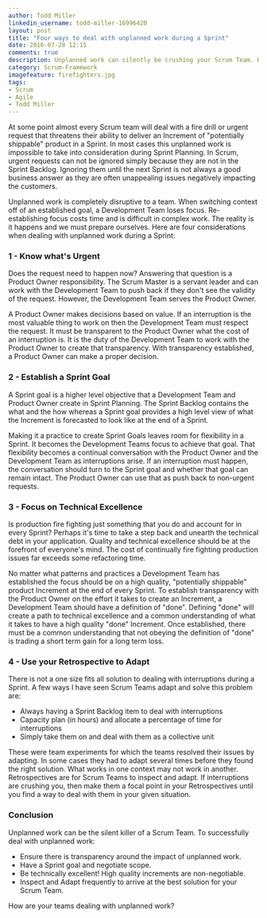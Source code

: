 ```yaml
---
author: Todd Miller
linkedin_username: todd-miller-16996420
layout: post
title: "Four ways to deal with unplanned work during a Sprint"
date: 2016-07-28 12:15
comments: true
description: Unplanned work can silently be crushing your Scrum Team. Here are four ways to cope.
category: Scrum-Framework
imagefeature: firefighters.jpg
tags:
- Scrum
- Agile
- Todd Miller
---
```


[//]: # (Situation) 
At some point almost every Scrum team will deal with a fire drill or urgent request that threatens their ability to deliver an Increment of "potentially shippable" product in a Sprint. In most cases this unplanned work is impossible to take into consideration during Sprint Planning. In Scrum, urgent requests can not be ignored simply because they are not in the Sprint Backlog. Ignoring them until the next Sprint is not always a good business answer as they are often unappealing issues negatively impacting the customers.

[//]: # (Complication)
Unplanned work is completely disruptive to a team. When switching context off of an established goal, a Development Team loses focus. Re-establishing focus costs time and is difficult in complex work. The reality is it happens and we must prepare ourselves. Here are four considerations when dealing with unplanned work during a Sprint:

[//]: # (Question)
[//]: # (Answer)

### 1 - Know what's Urgent
Does the request need to happen now? Answering that question is a Product Owner responsibility. The Scrum Master is a servant leader and can work with the Development Team to push back if they don't see the validity of the request. However, the Development Team serves the Product Owner.

A Product Owner makes decisions based on value. If an interruption is the most valuable thing to work on then the Development Team must respect the request. It must be transparent to the Product Owner what the cost of an interruption is. It is the duty of the Development Team to work with the Product Owner to create that transparency. With transparency established, a Product Owner can make a proper decision.

### 2 - Establish a Sprint Goal
A Sprint goal is a higher level objective that a Development Team and Product Owner create in Sprint Planning. The Sprint Backlog contains the what and the how whereas a Sprint goal provides a high level view of what the Increment is forecasted to look like at the end of a Sprint.

Making it a practice to create Sprint Goals leaves room for flexibility in a Sprint. It becomes the Development Teams focus to achieve that goal. That flexibility becomes a continual conversation with the Product Owner and the Development Team as interruptions arise. If an interruption must happen, the conversation should turn to the Sprint goal and whether that goal can remain intact. The Product Owner can use that as push back to non-urgent requests.

### 3 - Focus on Technical Excellence
Is production fire fighting just something that you do and account for in every Sprint? Perhaps it's time to take a step back and unearth the technical debt in your application. Quality and technical excellence should be at the forefront of everyone's mind. The cost of continually fire fighting production issues far exceeds some refactoring time.

No matter what patterns and practices a Development Team has established the focus should be on a high quality, "potentially shippable" product Increment at the end of every Sprint. To establish transparency with the Product Owner on the effort it takes to create an Increment, a Development Team should have a definition of "done". Defining "done" will create a path to technical excellence and a common understanding of what it takes to have a high quality "done" Increment. Once established, there must be a common understanding that not obeying the definition of "done" is trading a short term gain for a long term loss.

### 4 - Use your Retrospective to Adapt
There is not a one size fits all solution to dealing with interruptions during a Sprint. A few ways I have seen Scrum Teams adapt and solve this problem are:

+ Always having a Sprint Backlog item to deal with interruptions
+ Capacity plan (in hours) and allocate a percentage of time for interruptions
+ Simply take them on and deal with them as a collective unit

These were team experiments for which the teams resolved their issues by adapting. In some cases they had to adapt several times before they found the right solution. What works in one context may not work in another. Retrospectives are for Scrum Teams to inspect and adapt. If interruptions are crushing you, then make them a focal point in your Retrospectives until you find a way to deal with them in your given situation.

### Conclusion
Unplanned work can be the silent killer of a Scrum Team. To successfully deal with unplanned work:

+ Ensure there is transparency around the impact of unplanned work.
+ Have a Sprint goal and negotiate scope.
+ Be technically excellent! High quality increments are non-negotiable.
+ Inspect and Adapt frequently to arrive at the best solution for your Scrum Team.

How are your teams dealing with unplanned work?
